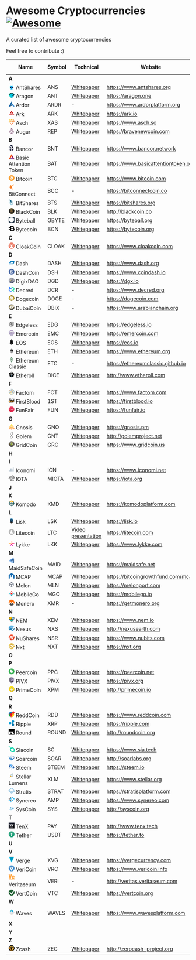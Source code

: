 # Awesome Cryptocurrencies [![Awesome](https://cdn.rawgit.com/sindresorhus/awesome/d7305f38d29fed78fa85652e3a63e154dd8e8829/media/badge.svg)](https://github.com/sindresorhus/awesome)

A curated list of awesome cryptocurrencies

Feel free to contribute :)


| Name  | Symbol | Technical | Website | Hash algorithm |
| ----- | ------ | --------- | ------- | -------------- |
| **A** |
| ![](images/antshares.png?raw=true) AntShares | ANS | [Whitepaper](https://github.com/AntShares/AntShares/wiki/Whitepaper-1.1) | https://www.antshares.org | SHA-256 |
| ![](images/aragon.png?raw=true) Aragon | ANT | [Whitepaper](https://github.com/aragon/whitepaper/blob/master/Aragon%20Whitepaper.pdf) | https://aragon.one | - |
| ![](images/ardor.png?raw=true) Ardor | ARDR | - | https://www.ardorplatform.org | - |
| ![](images/ark.png?raw=true) Ark | ARK | [Whitepaper](https://ark.io/Whitepaper-ARK.pdf) | https://ark.io | DPoS  |
| ![](images/asch.png?raw=true) Asch | XAS | [Whitepaper](https://www.asch.so/asch-whitepaper-en.pdf) | https://www.asch.so | - |
| ![](images/augur.png?raw=true) Augur | REP | [Whitepaper](https://bravenewcoin.com/assets/Whitepapers/Augur-A-Decentralized-Open-Source-Platform-for-Prediction-Markets.pdf) | https://bravenewcoin.com | - |
| **B** |
| ![](images/bancor.png?raw=true) Bancor | BNT | [Whitepaper](https://www.bancor.network/static/Bancor_Protocol_Whitepaper_en.pdf) | https://www.bancor.network | -  |
| ![](images/basic.png?raw=true) Basic Attention Token | BAT | [Whitepaper](https://www.basicattentiontoken.org/BasicAttentionTokenWhitePaper-4.pdf) | https://www.basicattentiontoken.org | - |
| ![](images/bitcoin.png?raw=true) Bitcoin | BTC | [Whitepaper](https://bitcoin.org/bitcoin.pdf) | https://www.bitcoin.com | SHA-256d  |
| ![](images/bitconnect.png?raw=true) BitConnect | BCC | - | https://bitconnectcoin.co | Scrypt |
| ![](images/bitshares.png?raw=true) BitShares | BTS | [Whitepaper](http://docs.bitshares.eu/_downloads/bitshares-financial-platform.pdf) | https://bitshares.org | SHA-512 |
| ![](images/blackcoin.png?raw=true) BlackCoin | BLK | [Whitepaper](http://blackcoin.co/blackcoin-pos-protocol-v2-whitepaper.pdf) | http://blackcoin.co | Scrypt |
| ![](images/byteball.png?raw=true) Byteball | GBYTE | [Whitepaper](https://byteball.org/Byteball.pdf) | https://byteball.org | - |
| ![](images/bytecoin.png?raw=true) Bytecoin | BCN | [Whitepaper](https://bytecoin.org/cryptonote/) | https://bytecoin.org | CryptoNight |
| **C** |
| ![](images/cloakcoin.png?raw=true) CloakCoin | CLOAK | [Whitepaper](https://www.cloakcoin.com/en/downloader.html?file=files/downloads/CloakCoin_ENIGMA_Whitepaper_v1.0.pdf) | https://www.cloakcoin.com | X13  |
| **D** |
| ![](images/dash.png?raw=true) Dash | DASH | [Whitepaper](https://github.com/dashpay/dash/wiki/Whitepaper) | https://www.dash.org | X11 |
| ![](images/dashcoin.png?raw=true) DashCoin | DSH | [Whitepaper](https://www.coindash.io/wp-content/uploads/2017/05/CoinDashwhitepaper-v0.3-051317.pdf) | https://www.coindash.io | CryptoNight  |
| ![](images/digixdao.png?raw=true) DigixDAO | DGD | [Whitepaper](https://dgx.io/whitepaper.pdf) | https://dgx.io | - |
| ![](images/decred.png?raw=true) Decred | DCR | - | https://www.decred.org | Blake 256 |
| ![](images/dogecoin.png?raw=true) Dogecoin | DOGE | - | https://dogecoin.com | Scrypt |
| ![](images/dubaicoin.png?raw=true) DubaiCoin | DBIX | - | https://www.arabianchain.org | - |
| **E** |
| ![](images/edgeless.png?raw=true) Edgeless | EDG | [Whitepaper](https://github.com/EdgelessCasino/White_paper/blob/master/White_Paper.pdf) | https://edgeless.io | - |
| ![](images/emercoin.png?raw=true) Emercoin | EMC | [Whitepaper](https://emercoin.com/content/EMCDPO.pdf) | https://emercoin.com | SHA-256 |
| ![](images/eos.png?raw=true) EOS | EOS | [Whitepaper](https://github.com/EOSIO/Documentation/blob/master/TechnicalWhitePaper.md) | https://eos.io | DPoS |
| ![](images/ethereum.png?raw=true) Ethereum | ETH | [Whitepaper](/https://github.com/ethereum/wiki/wiki/White-Paper) | https://www.ethereum.org | Ethash  |
| ![](images/ethereum-classic.png?raw=true) Ethereum Classic | ETC | - | https://ethereumclassic.github.io | Ethash  |
| ![](images/etheroll.png?raw=true) Etheroll | DICE | [Whitepaper](http://crowdfund.etheroll.com/etheroll-whitepaper.pdf) | http://www.etheroll.com | -  |
| **F** |
| ![](images/factom.png?raw=true) Factom | FCT | [Whitepaper](https://github.com/FactomProject/FactomDocs/blob/master/Factom_Whitepaper.pdf) | https://www.factom.com | - |
| ![](images/firstblood.png?raw=true) FirstBlood | 1ST | [Whitepaper](https://github.com/Firstbloodio/white-paper/blob/master/FirstBlood_White_Paper_EN.pdf) | https://firstblood.io | -  |
| ![](images/funfair.png?raw=true) FunFair | FUN | [Whitepaper](http://www.funfair.io/wp-content/uploads/2017/06/FunfairTechOverview.pdf) | https://funfair.io | - |
| **G** |
| ![](images/gnosis.png?raw=true) Gnosis | GNO | [Whitepaper](https://gnosis.pm/resources/default/pdf/gnosis_whitepaper.pdf) | https://gnosis.pm | - |
| ![](images/golem.png?raw=true) Golem | GNT | [Whitepaper](http://golemproject.net/doc/DraftGolemProjectWhitepaper.pdf) | http://golemproject.net | - |
| ![](images/gridcoin.png?raw=true) GridCoin | GRC | [Whitepaper](https://www.gridcoin.us/images/gridcoin-white-paper.pdf) | https://www.gridcoin.us | Scrypt |
| **H** |
| **I** |
| ![](images/iconomi.png?raw=true) Iconomi | ICN | - | https://www.iconomi.net | - |
| ![](images/iota.png?raw=true) IOTA | MIOTA | [Whitepaper](https://iota.org/IOTA_Whitepaper.pdf) | https://iota.org | Curl |
| **J** |
| **K** |
| ![](images/komodo.png?raw=true) Komodo | KMD | [Whitepaper](https://komodoplatform.com/downloads/Komodo_dPoW_Whitepaper_v1.pdf) | https://komodoplatform.com | Equihash |
| **L** |
| ![](images/lisk.png?raw=true) Lisk | LSK | [Whitepaper](https://github.com/slasheks/lisk-whitepaper/blob/development/LiskWhitepaper.md) | https://lisk.io | DPoS  |
| ![](images/litecoin.png?raw=true) Litecoin | LTC | [Video presentation](https://www.youtube.com/watch?v=U2KP8koYC3s) | https://litecoin.com | Scrypt |
| ![](images/lykke.png?raw=true) Lykke | LKK | [Whitepaper](https://www.lykke.com/Whitepaper_LykkeExchange.pdf) | https://www.lykke.com | - |
| **M** |
| ![](images/maidsafecoin.png?raw=true) MaidSafeCoin | MAID | [Whitepaper](https://github.com/maidsafe/Whitepapers/blob/master/Project-Safe.md) | https://maidsafe.net | - |
| ![](images/mcap.png?raw=true) MCAP | MCAP | [Whitepaper](https://bitcoingrowthfund.com/static/pdf/mcap-whitepaper.pdf) | https://bitcoingrowthfund.com/mcap | - |
| ![](images/melon.png?raw=true) Melon | MLN | [Whitepaper](https://github.com/melonproject/greenpaper) | https://melonport.com | - |
| ![](images/mobilego.png?raw=true) MobileGo | MGO | [Whitepaper](https://mobilego.io/pdf/MobileGo-Whitepaper.pdf) | https://mobilego.io | - |
| ![](images/monero.png?raw=true) Monero | XMR | - | https://getmonero.org | CryptoNight |
| **N** |
| ![](images/nem.png?raw=true) NEM | XEM | [Whitepaper](https://www.nem.io/NEM_techRef.pdf) | https://www.nem.io | SHA3-512 |
| ![](images/nexus.png?raw=true) Nexus | NXS | [Whitepaper](http://nexusearth.com/downloads/nexus-peer-peer.pdf) | http://nexusearth.com | SHA3 |
| ![](images/nushares.png?raw=true) NuShares | NSR | [Whitepaper](https://www.nubits.com/assets/nu-whitepaper-23_sept_2014-en.pdf) | https://www.nubits.com | - |
| ![](images/nxt.png?raw=true) Nxt | NXT | [Whitepaper](https://nxtwiki.org/wiki/Whitepaper:Nxt) | https://nxt.org | SHA-256d |
| **O** |
| **P** |
| ![](images/peercoin.png?raw=true) Peercoin | PPC | [Whitepaper](https://peercoin.net/whitepaper) | https://peercoin.net | SHA-256d |
| ![](images/pivx.png?raw=true) PIVX | PIVX | [Whitepaper](https://pivx.org/wp-content/uploads/2017/03/PIVX-purple-paper-Technincal-Notes.pdf) | https://pivx.org | Quark |
| ![](images/primecoin.png?raw=true) PrimeCoin | XPM | [Whitepaper](http://primecoin.io/bin/primecoin-paper.pdf) | http://primecoin.io | Multiple |
| **Q** |
| **R** |
| ![](images/reddcoin.png?raw=true) ReddCoin | RDD | [Whitepaper](https://www.reddcoin.com/papers/PoSV.pdf) | https://www.reddcoin.com | Scrypt  |
| ![](images/ripple.png?raw=true) Ripple | XRP | [Whitepaper](https://ripple.com/files/ripple_consensus_whitepaper.pdf) | https://ripple.com | ECDSA |
| ![](images/round.png?raw=true) Round | ROUND | [Whitepaper](http://roundcoin.org/storage/white_paper.pdf) | http://roundcoin.org | - |
| **S** |
| ![](images/siacoin.png?raw=true) Siacoin | SC | [Whitepaper](https://www.sia.tech/whitepaper.pdf) | https://www.sia.tech | Blake2b |
| ![](images/soarcoin.png?raw=true) Soarcoin | SOAR | [Whitepaper](https://github.com/neowenyuan27/SoarCoin/blob/master/whitepaper) | http://soarlabs.org | -  |
| ![](images/steem.png?raw=true) Steem | STEEM | [Whitepaper](https://steem.io/SteemWhitePaper.pdf) | https://steem.io | - |
| ![](images/stellar.png?raw=true) Stellar Lumens | XLM | [Whitepaper](https://medium.com/a-stellar-journey/on-worldwide-consensus-359e9eb3e949) | https://www.stellar.org | -  |
| ![](images/stratis.png?raw=true) Stratis | STRAT | [Whitepaper](https://stratisplatform.com/files/Stratis_Whitepaper.pdf) | https://stratisplatform.com | X13  |
| ![](images/synereo.png?raw=true) Synereo | AMP | [Whitepaper](https://github.com/synereo/synereo.github.io/blob/master/whitepapers/synereo.pdf) | https://www.synereo.com | - |
| ![](images/syscoin.png?raw=true) SysCoin | SYS | [Whitepaper](http://syscoin.org/whitepaper.pdf) | http://syscoin.org | Scrypt |
| **T** |
| ![](images/tenx.png?raw=true) TenX | PAY | [Whitepaper](http://www.tenx.tech/whitepaper/tenx_whitepaper.pdf) | http://www.tenx.tech | - |
| ![](images/tether.png?raw=true) Tether | USDT | [Whitepaper](https://tether.to/wp-content/uploads/2015/04/Tether-White-Paper.pdf) | https://tether.to | - |
| **U** |
| **V** |
| ![](images/verge.png?raw=true) Verge | XVG | [Whitepaper](https://github.com/vergecurrency/Verge-Blackpaper/blob/master/Verge-Anonymity-Centric-CryptoCurrency.pdf) | https://vergecurrency.com | Multiple |
| ![](images/vericoin.png?raw=true) VeriCoin | VRC | [Whitepaper](https://www.vericoin.info/downloads/VeriCoinPoSTWhitePaper10May2015.pdf) | https://www.vericoin.info | Scrypt |
| ![](images/veritaseum.png?raw=true) Veritaseum | VERI | - | http://veritas.veritaseum.com | - |
| ![](images/vertcoin.png?raw=true) VertCoin | VTC | [Whitepaper](https://vertcoin.org/Vertcoin-DavidMuller.pdf) | https://vertcoin.org | Scrypt-n |
| **W** |
| ![](images/waves.png?raw=true) Waves | WAVES | [Whitepaper](https://blog.wavesplatform.com/waves-whitepaper-164dd6ca6a23) | https://www.wavesplatform.com | Leased POS  |
| **X** |
| **Y** |
| **Z** |
| ![](images/zcash.png?raw=true) Zcash | ZEC | [Whitepaper](http://zerocash-project.org/paper) | http://zerocash-project.org | Equihash |


[comment]: <> ("Never invest in a business you can’t understand." Warren Buffett)
